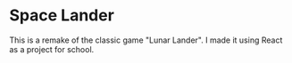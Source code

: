 # Space Lander
This is a remake of the classic game "Lunar Lander". 
I made it using React as a project for school.
